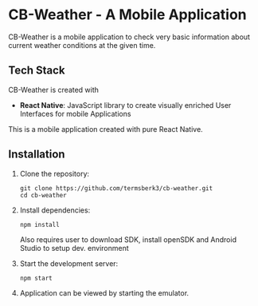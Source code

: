 # CB-Weather - A Mobile Application

CB-Weather is a mobile application to check very basic information about current weather conditions at the given time.



## Tech Stack

CB-Weather  is created with
- **React Native**: JavaScript library to create visually enriched User Interfaces for mobile Applications

This is a mobile application created with pure React Native.

## Installation

1. Clone the repository:
   ```
   git clone https://github.com/termsberk3/cb-weather.git
   cd cb-weather
   ```
2. Install dependencies:
    ```
    npm install
    ```
    Also requires user to download SDK, install openSDK and Android Studio to setup dev. environment

3. Start the development server:
    ```
    npm start
    ```
5. Application can be viewed by starting the emulator.
